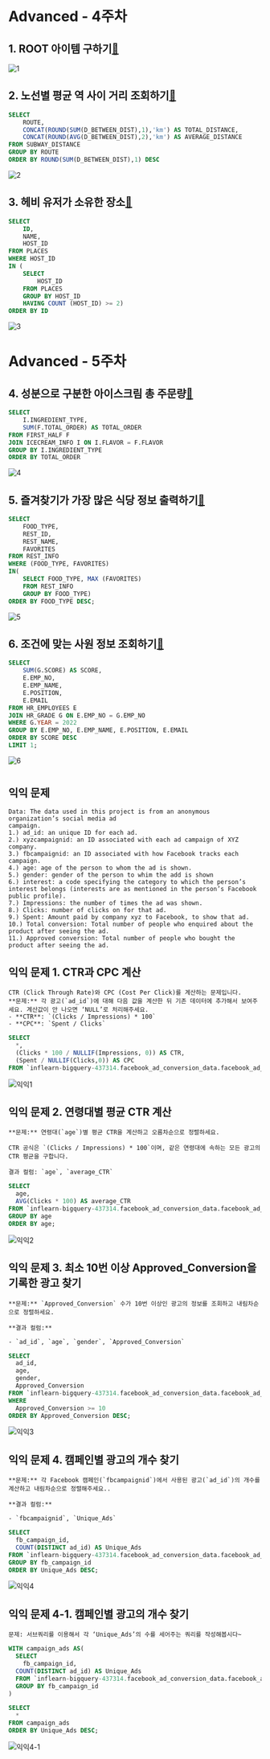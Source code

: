 # Advanced - 4주차
## 1. ROOT 아이템 구하기[🔗](https://school.programmers.co.kr/learn/courses/30/lessons/273710)



![1](../STUDY/image/3th/1.png)
## 2. 노선별 평균 역 사이 거리 조회하기[🔗](https://school.programmers.co.kr/learn/courses/30/lessons/284531)

```sql
SELECT
    ROUTE,
    CONCAT(ROUND(SUM(D_BETWEEN_DIST),1),'km') AS TOTAL_DISTANCE,
    CONCAT(ROUND(AVG(D_BETWEEN_DIST),2),'km') AS AVERAGE_DISTANCE
FROM SUBWAY_DISTANCE
GROUP BY ROUTE
ORDER BY ROUND(SUM(D_BETWEEN_DIST),1) DESC
```

![2](../STUDY/image/3th/2.png)

## 3. 헤비 유저가 소유한 장소[🔗](https://school.programmers.co.kr/learn/courses/30/lessons/77487)

```SQL
SELECT
    ID,
    NAME,
    HOST_ID
FROM PLACES
WHERE HOST_ID
IN (
    SELECT
        HOST_ID
    FROM PLACES
    GROUP BY HOST_ID
    HAVING COUNT (HOST_ID) >= 2)
ORDER BY ID
```

![3](../STUDY/image/3th/3.png)

# Advanced - 5주차

## 4. 성분으로 구분한 아이스크림 총 주문량[🔗](https://school.programmers.co.kr/learn/courses/30/lessons/133026)

```SQL
SELECT
    I.INGREDIENT_TYPE,
    SUM(F.TOTAL_ORDER) AS TOTAL_ORDER
FROM FIRST_HALF F
JOIN ICECREAM_INFO I ON I.FLAVOR = F.FLAVOR
GROUP BY I.INGREDIENT_TYPE
ORDER BY TOTAL_ORDER
```

![4](../STUDY/image/3th/4.png)

## 5. 즐겨찾기가 가장 많은 식당 정보 출력하기[🔗](https://school.programmers.co.kr/learn/courses/30/lessons/131123)

```SQL
SELECT
    FOOD_TYPE,
    REST_ID,
    REST_NAME,
    FAVORITES
FROM REST_INFO
WHERE (FOOD_TYPE, FAVORITES)
IN(
    SELECT FOOD_TYPE, MAX (FAVORITES)
    FROM REST_INFO
    GROUP BY FOOD_TYPE)
ORDER BY FOOD_TYPE DESC;
```

![5](../STUDY/image/3th/5.png)

## 6. 조건에 맞는 사원 정보 조회하기[🔗](https://school.programmers.co.kr/learn/courses/30/lessons/284527)

```SQL
SELECT
    SUM(G.SCORE) AS SCORE,
    E.EMP_NO,
    E.EMP_NAME,
    E.POSITION,
    E.EMAIL
FROM HR_EMPLOYEES E
JOIN HR_GRADE G ON E.EMP_NO = G.EMP_NO
WHERE G.YEAR = 2022
GROUP BY E.EMP_NO, E.EMP_NAME, E.POSITION, E.EMAIL
ORDER BY SCORE DESC
LIMIT 1;
```

![6](../STUDY/image/3th/6.png)

#

## 익익 문제
```
Data: The data used in this project is from an anonymous organization’s social media ad
campaign.
1.) ad_id: an unique ID for each ad.
2.) xyzcampaignid: an ID associated with each ad campaign of XYZ company.
3.) fbcampaignid: an ID associated with how Facebook tracks each campaign.
4.) age: age of the person to whom the ad is shown.
5.) gender: gender of the person to whim the add is shown
6.) interest: a code specifying the category to which the person’s interest belongs (interests are as mentioned in the person’s Facebook public profile).
7.) Impressions: the number of times the ad was shown.
8.) Clicks: number of clicks on for that ad.
9.) Spent: Amount paid by company xyz to Facebook, to show that ad.
10.) Total conversion: Total number of people who enquired about the product after seeing the ad.
11.) Approved conversion: Total number of people who bought the product after seeing the ad.
```

## 익익 문제 1. CTR과 CPC 계산

```MD
CTR (Click Through Rate)와 CPC (Cost Per Click)를 계산하는 문제입니다.
**문제:** 각 광고(`ad_id`)에 대해 다음 값을 계산한 뒤 기존 데이터에 추가해서 보여주세요. 계산값이 안 나오면 ‘NULL’로 처리해주세요.
- **CTR**: `(Clicks / Impressions) * 100`
- **CPC**: `Spent / Clicks`
```

```SQL
SELECT
  *,
  (Clicks * 100 / NULLIF(Impressions, 0)) AS CTR,
  (Spent / NULLIF(Clicks,0)) AS CPC
FROM `inflearn-bigquery-437314.facebook_ad_conversion_data.facebook_ad_conversion_data`
```

![익익1](../STUDY/image/3th/익익1.png)

## 익익 문제 2. 연령대별 평균 CTR 계산

```MD
**문제:** 연령대(`age`)별 평균 CTR을 계산하고 오름차순으로 정렬하세요.

CTR 공식은 `(Clicks / Impressions) * 100`이며, 같은 연령대에 속하는 모든 광고의 CTR 평균을 구합니다.

결과 컬럼: `age`, `average_CTR`
```

```SQL
SELECT
  age,
  AVG(Clicks * 100) AS average_CTR
FROM `inflearn-bigquery-437314.facebook_ad_conversion_data.facebook_ad_conversion_data`
GROUP BY age
ORDER BY age;
```

![익익2](../STUDY/image/3th/익익2.png)

## 익익 문제 3. 최소 10번 이상 Approved_Conversion을 기록한 광고 찾기

```MD
**문제:** `Approved_Conversion` 수가 10번 이상인 광고의 정보를 조회하고 내림차순으로 정렬하세요.

**결과 컬럼:**

- `ad_id`, `age`, `gender`, `Approved_Conversion`
```

```SQL
SELECT
  ad_id,
  age,
  gender,
  Approved_Conversion
FROM `inflearn-bigquery-437314.facebook_ad_conversion_data.facebook_ad_conversion_data`
WHERE
  Approved_Conversion >= 10
ORDER BY Approved_Conversion DESC;
```

![익익3](../STUDY/image/3th/익익3.png)

## 익익 문제 4. 캠페인별 광고의 개수 찾기

```MD
**문제:** 각 Facebook 캠페인(`fbcampaignid`)에서 사용된 광고(`ad_id`)의 개수를 계산하고 내림차순으로 정렬해주세요..

**결과 컬럼:**

- `fbcampaignid`, `Unique_Ads`
```

```SQL
SELECT
  fb_campaign_id,
  COUNT(DISTINCT ad_id) AS Unique_Ads
FROM `inflearn-bigquery-437314.facebook_ad_conversion_data.facebook_ad_conversion_data`
GROUP BY fb_campaign_id
ORDER BY Unique_Ads DESC;
```

![익익4](../STUDY/image/3th/익익4.png)

## 익익 문제 4-1. 캠페인별 광고의 개수 찾기

```MD
문제: 서브쿼리를 이용해서 각 ‘Unique_Ads’의 수를 세어주는 쿼리를 작성해봅시다~
```

```SQL
WITH campaign_ads AS(
  SELECT
    fb_campaign_id,
  COUNT(DISTINCT ad_id) AS Unique_Ads
  FROM `inflearn-bigquery-437314.facebook_ad_conversion_data.facebook_ad_conversion_data`
  GROUP BY fb_campaign_id
)

SELECT
  *
FROM campaign_ads
ORDER BY Unique_Ads DESC;
```

![익익4-1](../STUDY/image/3th/익익4-1.png)